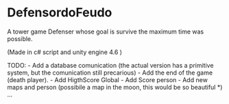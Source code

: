 # DefensordoFeudo
A tower game Defenser whose goal is survive the maximum time was possible.

(Made in c# script and unity engine 4.6 )

TODO: 
	- Add a database comunication (the actual version has a primitive system, but the comunication still precarious)
	- Add the end of the game (death player).
	- Add HigthScore Global
    - Add Score person
	- Add new maps and person (possibile a map in the moon, this would be so beautiful *)
				...
